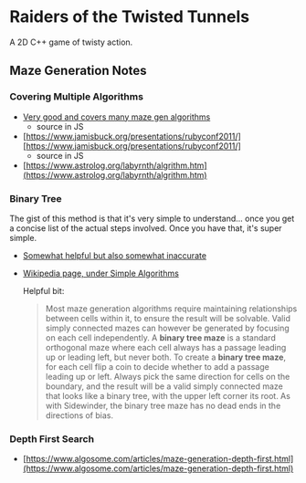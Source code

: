 # Raiders of the Twisted Tunnels

A 2D C++ game of twisty action.


## Maze Generation Notes

### Covering Multiple Algorithms
- [Very good and covers many maze gen algorithms](https://professor-l.github.io/mazes/)
    - source in JS
- [https://www.jamisbuck.org/presentations/rubyconf2011/][https://www.jamisbuck.org/presentations/rubyconf2011/]
    - source in JS
- [https://www.astrolog.org/labyrnth/algrithm.htm](https://www.astrolog.org/labyrnth/algrithm.htm)

### Binary Tree 

The gist of this method is that it's very simple to understand... once you get a concise list of the actual steps involved. Once you have that, it's super simple.

- [Somewhat helpful but also somewhat inaccurate](https://medium.com/@teemarveel/procedural-maze-generation-using-binary-tree-algorithm-5f17cb52a221)
- [Wikipedia page, under Simple Algorithms](https://en.wikipedia.org/wiki/Maze_generation_algorithm)

    Helpful bit: 

    > Most maze generation algorithms require maintaining relationships between cells within it, to ensure the result will be solvable. Valid simply connected mazes can however be generated by focusing on each cell independently. A **binary tree maze** is a standard orthogonal maze where each cell always has a passage leading up or leading left, but never both. To create a **binary tree maze**, for each cell flip a coin to decide whether to add a passage leading up or left. Always pick the same direction for cells on the boundary, and the result will be a valid simply connected maze that looks like a binary tree, with the upper left corner its root. As with Sidewinder, the binary tree maze has no dead ends in the directions of bias.


### Depth First Search

- [https://www.algosome.com/articles/maze-generation-depth-first.html](https://www.algosome.com/articles/maze-generation-depth-first.html)